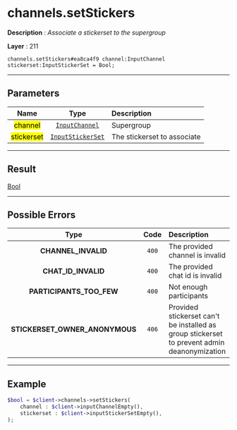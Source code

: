 # channels.setStickers

**Description** : *Associate a stickerset to the supergroup*

**Layer** : 211

```tl
channels.setStickers#ea8ca4f9 channel:InputChannel stickerset:InputStickerSet = Bool;
```

---

## Parameters

| Name | Type | Description |
| :---: | :---: | :--- |
| <mark>channel</mark> | [`InputChannel`](type/InputChannel) | Supergroup |
| <mark>stickerset</mark> | [`InputStickerSet`](type/InputStickerSet) | The stickerset to associate |

---

## Result

[Bool](type/Bool)

---

## Possible Errors

| Type | Code | Description |
| :---: | :---: | :--- |
| **CHANNEL_INVALID** | `400` | The provided channel is invalid |
| **CHAT_ID_INVALID** | `400` | The provided chat id is invalid |
| **PARTICIPANTS_TOO_FEW** | `400` | Not enough participants |
| **STICKERSET_OWNER_ANONYMOUS** | `406` | Provided stickerset can't be installed as group stickerset to prevent admin deanonymization |

---

## Example

```php
$bool = $client->channels->setStickers(
	channel : $client->inputChannelEmpty(),
	stickerset : $client->inputStickerSetEmpty(),
);
```